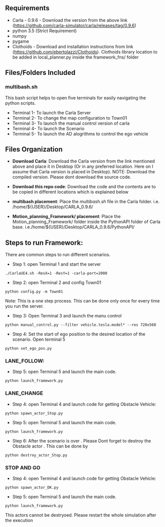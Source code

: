 
## Requirements
* Carla - 0.9.6 - Download the version from the above link (https://github.com/carla-simulator/carla/releases/tag/0.9.6)
* python 3.5 (Strict Requirement)
* numpy
* pygame
* Clothoids - Download and installation instructions from link (https://github.com/ebertolazzi/Clothoids). Clothoids library location to be added in local_planner.py inside the framework_fns/ folder


## Files/Folders Included

### multibash.sh 
This bash script helps to open five terminals for easily navigating the python scripts.

* Terminal 1- To launch the Carla Server
* Terminal 2- To change the map configuration to Town01
* Terminal 3- To launch the manual control version of carla 
* Terminal 4- To launch the Scenario 
* Terminal 5- To launch the AD alogrithms to control the ego vehicle


## Files Organization

* **Download Carla**: Download the Carla version from the link mentioned above and place it in Desktop (Or in any preferred location. Here on I assume that Carla version is placed in Desktop). NOTE: Download the compiled version. Please dont download the source code.

* **Download this repo code**: Download the code and the contents are to be copied in different locations which is explained below
 
* **multibash placement**: Place the _multibash.sh_ file in the Carla folder. i.e. /home/${USER}/Desktop/CARLA_0.9.6/

* **Motion_planning_Framework/ placement**: Place the Motion_planning_Framework/ folder inside the PythonAPI folder of Carla base. i.e./home/${USER}/Desktop/CARLA_0.9.6/PythonAPI/

## Steps to run Framework:
There are common steps to run different scenarios. 

* Step 1: open Terminal 1 and start the server 
```
./CarlaUE4.sh -ResX=1 -ResY=1 -carla-port=2000
```
* Step 2: open Terminal 2 and config Town01
```
python config.py -m Town01
```
Note: This is a one step process. This can be done only once for every time you run the server.
* Step 3: Open Terminal 3 and launch the manu control
```
python manual_control.py --filter vehicle.tesla.model* --res 720x560
```

* Step 4: Set the start of ego position to the desired location of the scenario. Open terminal 5
```
python set_ego_pos.py
```

### LANE_FOLLOW:
* Step 5: open Terminal 5 and launch the main code.
```
python launch_framework.py
```

### LANE_CHANGE
* Step 4: open Terminal 4 and launch code for getting Obstacle Vehicle:
```
python spawn_actor_Stop.py
```
* Step 5: open Terminal 5 and launch the main code.
```
python launch_framework.py
```
* Step 6: After the scenario is over . Please Dont forget to destroy the Obstacle actor . This can be done by
```
python destroy_actor_Stop.py
```
### STOP AND GO
* Step 4: open Terminal 4 and launch code for getting Obstacle Vehicle:
```
python spawn_actor_DK.py
```
* Step 5: open Terminal 5 and launch the main code.
```
python launch_framework.py
```
This actors cannot be destryoed. Please restart the whole simulation after the execution
